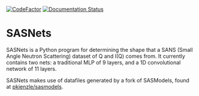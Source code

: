[![CodeFactor](https://www.codefactor.io/repository/github/scattering/sasnets/badge)](https://www.codefactor.io/repository/github/scattering/sasnets)
[![Documentation Status](https://readthedocs.org/projects/sasnets/badge/?version=latest)](https://sasnets.readthedocs.io/en/latest/?badge=latest)
# SASNets

SASNets is a Python program for determining the shape that a SANS (Small Angle Neutron Scattering) dataset of Q and I(Q) comes from. It currently contains two nets: a traditional MLP of 9 layers, and a 1D convolutional network of 11 layers.

SASNets makes use of datafiles generated by a fork of SASModels, found at [pkienzle/sasmodels](https://github.com/pkienzle/sasmodels).
